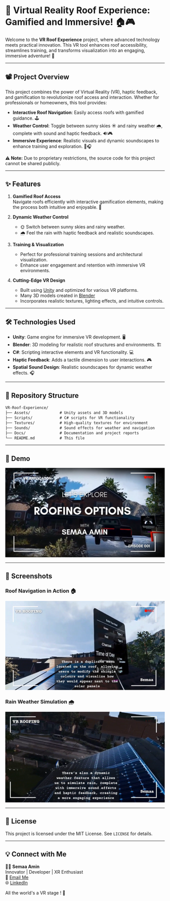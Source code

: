 # 🌟 Virtual Reality Roof Experience: Gamified and Immersive! 🏠🎮

Welcome to the **VR Roof Experience** project, where advanced technology meets practical innovation. This VR tool enhances roof accessibility, streamlines training, and transforms visualization into an engaging, immersive adventure! 🚀

---

## **📽️ Project Overview**

This project combines the power of Virtual Reality (VR), haptic feedback, and gamification to revolutionize roof access and interaction. Whether for professionals or homeowners, this tool provides:

- **Interactive Roof Navigation**: Easily access roofs with gamified guidance. 🕹️
- **Weather Control**: Toggle between sunny skies ☀️ and rainy weather 🌧️, complete with sound and haptic feedback. 🔊🎮
- **Immersive Experience**: Realistic visuals and dynamic soundscapes to enhance training and exploration. 🎨🎧

**⚠️ Note:** Due to proprietary restrictions, the source code for this project cannot be shared publicly.

---

## **✨ Features**

1. **Gamified Roof Access**  
   Navigate roofs efficiently with interactive gamification elements, making the process both intuitive and enjoyable. 🚀

2. **Dynamic Weather Control**  
   - 🌞 Switch between sunny skies and rainy weather.  
   - 🌧️ Feel the rain with haptic feedback and realistic soundscapes.

3. **Training & Visualization**  
   - Perfect for professional training sessions and architectural visualization.  
   - Enhance user engagement and retention with immersive VR environments.

4. **Cutting-Edge VR Design**  
   - Built using [Unity](https://unity.com/) and optimized for various VR platforms.
   - Many 3D models created in [Blender](https://www.blender.org/)
   - Incorporates realistic textures, lighting effects, and intuitive controls.

---

## **🛠️ Technologies Used**

- **Unity**: Game engine for immersive VR development. 🖥️
- **Blender**: 3D modeling for realistic roof structures and environments. 🏗️
- **C#**: Scripting interactive elements and VR functionality. 💻
- **Haptic Feedback**: Adds a tactile dimension to user interactions. 🎮
- **Spatial Sound Design**: Realistic soundscapes for dynamic weather effects. 🎧

---

## **📂 Repository Structure**

```
VR-Roof-Experience/
├── Assets/             # Unity assets and 3D models
├── Scripts/            # C# scripts for VR functionality
├── Textures/           # High-quality textures for environment
├── Sounds/             # Sound effects for weather and navigation
├── Docs/               # Documentation and project reports
└── README.md           # This file
```

---

## **🎥 Demo**

[![Watch the VR Roof Experience Demo](VRRoofThumbnail.png)](https://www.youtube.com/watch?v=HuTwHA8YWAY)

---

## **📸 Screenshots**

### Roof Navigation in Action 🏠
![Roof Navigation Screenshot](RoofNavigationDemo.png)

### Rain Weather Simulation 🌧️
![Rain Simulation Screenshot](VRRainDemo.png)

---

## **📜 License**

This project is licensed under the MIT License. See `LICENSE` for details.

---

## **💡 Connect with Me**

👩‍💻 **Semaa Amin**  
Innovator | Developer | XR Enthusiast  
📧 [Email Me](mailto:sema.amin9@gmail.com)  
🌐 [LinkedIn](https://www.linkedin.com/in/semaa-amin/)  

All the world's a VR stage ! 🚀
